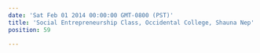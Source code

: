 ```yaml
---
date: 'Sat Feb 01 2014 00:00:00 GMT-0800 (PST)'
title: 'Social Entrepreneurship Class, Occidental College, Shauna Nep'
position: 59

---
```


